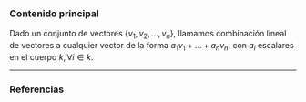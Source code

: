 ### Contenido principal

Dado un conjunto de vectores $\{v_1, v_2, ... , v_n\}$, llamamos combinación lineal de vectores a cualquier vector de la forma $a_1 v_1 + ... + a_n v_n$, con $a_i$ escalares en el cuerpo $k, \forall i \in k$.

--- 
### Referencias
